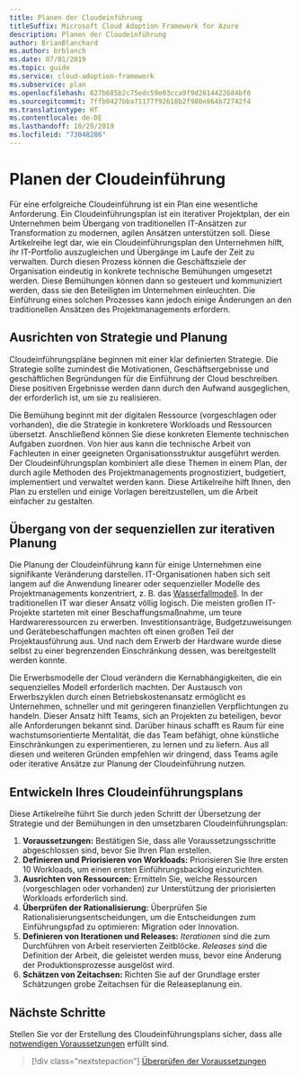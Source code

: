 ```yaml
---
title: Planen der Cloudeinführung
titleSuffix: Microsoft Cloud Adoption Framework for Azure
description: Planen der Cloudeinführung
author: BrianBlanchard
ms.author: brblanch
ms.date: 07/01/2019
ms.topic: guide
ms.service: cloud-adoption-framework
ms.subservice: plan
ms.openlocfilehash: 027b685b2c75edc59e03cca9f9d2614422684bf0
ms.sourcegitcommit: 7ffb0427bba71177f92618b2f980e864b72742f4
ms.translationtype: HT
ms.contentlocale: de-DE
ms.lasthandoff: 10/29/2019
ms.locfileid: "73048286"
---
```

# <a name="plan-for-cloud-adoption"></a>Planen der Cloudeinführung

Für eine erfolgreiche Cloudeinführung ist ein Plan eine wesentliche Anforderung. Ein Cloudeinführungsplan ist ein iterativer Projektplan, der ein Unternehmen beim Übergang von traditionellen IT-Ansätzen zur Transformation zu modernen, agilen Ansätzen unterstützen soll. Diese Artikelreihe legt dar, wie ein Cloudeinführungsplan den Unternehmen hilft, ihr IT-Portfolio auszugleichen und Übergänge im Laufe der Zeit zu verwalten. Durch diesen Prozess können die Geschäftsziele der Organisation eindeutig in konkrete technische Bemühungen umgesetzt werden. Diese Bemühungen können dann so gesteuert und kommuniziert werden, dass sie den Beteiligten im Unternehmen einleuchten. Die Einführung eines solchen Prozesses kann jedoch einige Änderungen an den traditionellen Ansätzen des Projektmanagements erfordern.

## <a name="align-strategy-and-planning"></a>Ausrichten von Strategie und Planung

Cloudeinführungspläne beginnen mit einer klar definierten Strategie. Die Strategie sollte zumindest die Motivationen, Geschäftsergebnisse und geschäftlichen Begründungen für die Einführung der Cloud beschreiben. Diese positiven Ergebnisse werden dann durch den Aufwand ausgeglichen, der erforderlich ist, um sie zu realisieren.

Die Bemühung beginnt mit der digitalen Ressource (vorgeschlagen oder vorhanden), die die Strategie in konkretere Workloads und Ressourcen übersetzt. Anschließend können Sie diese konkreten Elemente technischen Aufgaben zuordnen. Von hier aus kann die technische Arbeit von Fachleuten in einer geeigneten Organisationsstruktur ausgeführt werden. Der Cloudeinführungsplan kombiniert alle diese Themen in einem Plan, der durch agile Methoden des Projektmanagements prognostiziert, budgetiert, implementiert und verwaltet werden kann. Diese Artikelreihe hilft Ihnen, den Plan zu erstellen und einige Vorlagen bereitzustellen, um die Arbeit einfacher zu gestalten.

## <a name="transition-from-sequential-to-iterative-planning"></a>Übergang von der sequenziellen zur iterativen Planung

Die Planung der Cloudeinführung kann für einige Unternehmen eine signifikante Veränderung darstellen. IT-Organisationen haben sich seit langem auf die Anwendung linearer oder sequenzieller Modelle des Projektmanagements konzentriert, z. B. das [Wasserfallmodell](https://wikipedia.org/wiki/Waterfall_model). In der traditionellen IT war dieser Ansatz völlig logisch. Die meisten großen IT-Projekte starteten mit einer Beschaffungsmaßnahme, um teure Hardwareressourcen zu erwerben. Investitionsanträge, Budgetzuweisungen und Gerätebeschaffungen machten oft einen großen Teil der Projektausführung aus. Und nach dem Erwerb der Hardware wurde diese selbst zu einer begrenzenden Einschränkung dessen, was bereitgestellt werden konnte.

Die Erwerbsmodelle der Cloud verändern die Kernabhängigkeiten, die ein sequenzielles Modell erforderlich machten. Der Austausch von Erwerbszyklen durch einen Betriebskostenansatz ermöglicht es Unternehmen, schneller und mit geringeren finanziellen Verpflichtungen zu handeln. Dieser Ansatz hilft Teams, sich an Projekten zu beteiligen, bevor alle Anforderungen bekannt sind. Darüber hinaus schafft es Raum für eine wachstumsorientierte Mentalität, die das Team befähigt, ohne künstliche Einschränkungen zu experimentieren, zu lernen und zu liefern. Aus all diesen und weiteren Gründen empfehlen wir dringend, dass Teams agile oder iterative Ansätze zur Planung der Cloudeinführung nutzen.

## <a name="build-your-cloud-adoption-plan"></a>Entwickeln Ihres Cloudeinführungsplans

Diese Artikelreihe führt Sie durch jeden Schritt der Übersetzung der Strategie und der Bemühungen in den umsetzbaren Cloudeinführungsplan:

1. **Voraussetzungen:** Bestätigen Sie, dass alle Voraussetzungsschritte abgeschlossen sind, bevor Sie Ihren Plan erstellen.
2. **Definieren und Priorisieren von Workloads:** Priorisieren Sie Ihre ersten 10 Workloads, um einen ersten Einführungsbacklog einzurichten.
3. **Ausrichten von Ressourcen:** Ermitteln Sie, welche Ressourcen (vorgeschlagen oder vorhanden) zur Unterstützung der priorisierten Workloads erforderlich sind.
4. **Überprüfen der Rationalisierung:** Überprüfen Sie Rationalisierungsentscheidungen, um die Entscheidungen zum Einführungspfad zu optimieren: Migration oder Innovation.
5. **Definieren von Iterationen und Releases:** *Iterationen* sind die zum Durchführen von Arbeit reservierten Zeitblöcke. *Releases* sind die Definition der Arbeit, die geleistet werden muss, bevor eine Änderung der Produktionsprozesse ausgelöst wird.
6. **Schätzen von Zeitachsen:** Richten Sie auf der Grundlage erster Schätzungen grobe Zeitachsen für die Releaseplanung ein.

## <a name="next-steps"></a>Nächste Schritte

Stellen Sie vor der Erstellung des Cloudeinführungsplans sicher, dass alle [notwendigen Voraussetzungen](./prerequisites.md) erfüllt sind.

> [!div class="nextstepaction"]
> [Überprüfen der Voraussetzungen](./prerequisites.md)

